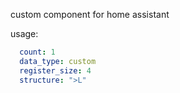 custom component for home assistant 

usage:

```yaml
  count: 1
  data_type: custom
  register_size: 4
  structure: ">L"
```


